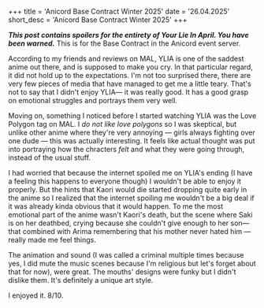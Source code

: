 +++
title = 'Anicord Base Contract Winter 2025'
date = '26.04.2025'
short_desc = 'Anicord Base Contract Winter 2025'
+++

***This post contains spoilers for the entirety of Your Lie In April. You have been warned.*** This is for the Base Contract in the Anicord event server.

According to my friends and reviews on MAL, YLIA is one of the saddest anime out there, and is supposed to make you cry. In that particular regard, it did not hold up to the expectations. I'm not too surprised there, there are very few pieces of media that have managed to get me a little teary. That's not to say that I didn't enjoy YLIA— it was really good. It has a good grasp on emotional struggles and portrays them very well.

Moving on, something I noticed before I started watching YLIA was the Love Polygon tag on MAL. I *do not like love polygons* so I was skeptical, but unlike other anime where they're very annoying — girls always fighting over one dude — this was actually interesting. It feels like actual thought was put into portraying how the chracters *felt* and what they were going through, instead of the usual stuff.

I had worried that because the internet spoiled me on YLIA's ending (I have a feeling this happens to everyone though) I wouldn't be able to enjoy it properly. But the hints that Kaori would die started dropping quite early in the anime so I realized that the internet spoiling me wouldn't be a big deal if it was already kinda obvious that it would happen. To me the most emotional part of the anime wasn't Kaori's death, but the scene where Saki is on her deathbed, crying because she couldn't give enough to her son— that combined with Arima remembering that his mother never hated him — really made me feel things.

The animation and sound (I was called a criminal multiple times because yes, I did mute the music scenes because I'm religious but let's forget about that for now), were great. The mouths' designs were funky but I didn't dislike them. It's definitely a unique art style.

I enjoyed it. 8/10.